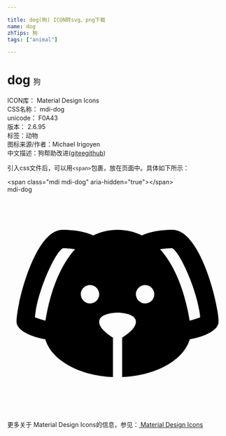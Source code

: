```yaml
---

title: dog(狗) ICON转svg、png下载
name: dog
zhTips: 狗
tags: ["animal"]

---
```


# dog  <small style="font-size: 60%;font-weight: 100">狗</small>


<div class="detail-page">
<p>
<span>
ICON库：
<span class="badge-secondary badge">Material Design Icons</span> 
</span>
<br/>
<span>
CSS名称：
<span class="badge-secondary badge">mdi-dog</span> 
</span>
<br/>
<span>
unicode：
<span class="badge-secondary badge">F0A43</span> 
<copy-btn content='F0A43' btn-title=""></copy-btn>
<copy-btn :content='String.fromCodePoint(parseInt("F0A43", 16))' btn-title="复制U"></copy-btn>
</span>
<br/>
<span>
版本：
<span class="badge-secondary badge">2.6.95</span> 
</span><br/><span>标签：<span class="badge-light badge"><router-link to="/tags/animal.html">动物</router-link></span></span>
<br/>
<span>图标来源/作者：<span class="badge-light badge">Michael Irigoyen</span></span> 
<br/>
<span class="zh-detail">中文描述：<span class="badge-primary badge">狗</span><span class="help-link"><span>帮助改进</span>(<a href="https://gitee.com/liuwave/icon-helper/edit/master/json/material/dog.json" target="_blank" rel="noopener noreferrer">gitee</a><a href="https://github.com/liuwave/icon-helper/edit/master/json/material/dog.json" target="_blank" rel="noopener noreferrer">github</a></span>)</span><br/>
</p>
</div>
<div class="alert alert-dark">
  <i class="mdi mdi-dog mdi-48px"></i>
  <i class="mdi mdi-dog mdi-36px"></i>
  <i class="mdi mdi-dog mdi-24px"></i>
  <i class="mdi mdi-dog mdi-18px"></i>
</div>
<div>
  <p>引入css文件后，可以用<code>&lt;span&gt;</code>包裹，放在页面中。具体如下所示：    
  </p>
  <div class="alert alert-primary" style="font-size: 14px">
    &lt;span class="mdi mdi-dog" aria-hidden="true"&gt;&lt;/span&gt;
    <copy-btn content='<span class="mdi mdi-dog" aria-hidden="true"></span>'></copy-btn>
  </div>
  <div class="alert alert-secondary">
    <i class="mdi mdi-dog"
    style="font-size: 24px"
    aria-hidden="true"></i> mdi-dog
    <copy-btn content="mdi-dog" btn-title="复制图标名称"></copy-btn>
  </div>
</div>
<div id="svg" class="svg-wrap">
<svg xmlns="http://www.w3.org/2000/svg" viewBox="0 0 24 24"><path d="M18,4C16.29,4 15.25,4.33 14.65,4.61C13.88,4.23 13,4 12,4C11,4 10.12,4.23 9.35,4.61C8.75,4.33 7.71,4 6,4C3,4 1,12 1,14C1,14.83 2.32,15.59 4.14,15.9C4.78,18.14 7.8,19.85 11.5,20V15.72C10.91,15.35 10,14.68 10,14C10,13 12,13 12,13C12,13 14,13 14,14C14,14.68 13.09,15.35 12.5,15.72V20C16.2,19.85 19.22,18.14 19.86,15.9C21.68,15.59 23,14.83 23,14C23,12 21,4 18,4M4.15,13.87C3.65,13.75 3.26,13.61 3,13.5C3.25,10.73 5.2,6.4 6.05,6C6.59,6 7,6.06 7.37,6.11C5.27,8.42 4.44,12.04 4.15,13.87M9,12A1,1 0 0,1 8,11C8,10.46 8.45,10 9,10A1,1 0 0,1 10,11C10,11.56 9.55,12 9,12M15,12A1,1 0 0,1 14,11C14,10.46 14.45,10 15,10A1,1 0 0,1 16,11C16,11.56 15.55,12 15,12M19.85,13.87C19.56,12.04 18.73,8.42 16.63,6.11C17,6.06 17.41,6 17.95,6C18.8,6.4 20.75,10.73 21,13.5C20.75,13.61 20.36,13.75 19.85,13.87Z" /></svg>
</div>
<detail full-name='mdi-dog'></detail>
    
<div><p>更多关于 Material Design Icons的信息，参见：<a target="_blank" href="https://iconhelper.cn/material.html"> Material Design Icons</a>
</p></div>
